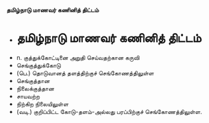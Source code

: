 **தமிழ்நாடு மாணவர் கணினித் திட்டம்**
- # தமிழ்நாடு மாணவர் கணினித் திட்டம்
- n. குத்துக்கோட்டினை அறுதி செய்வதற்கான கருவி
- செங்குத்துக்கோடு
- (பெ.) தொடுவானத் தளத்திற்குச் செங்கோணத்திலுள்ள
- செங்குத்தான
- நிலைக்குத்தான
- சாயவற்ற
- நிற்கிற நிலையிலுள்ள
- (வடி.) குறிப்பிட்ட கோடு-தளம்-அல்லது பரப்பிற்குச் செங்கோணத்திலுள்ள.

